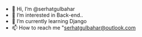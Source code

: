 - 👋 Hi, I’m @serhatgulbahar
- 👀 I’m interested in Back-end..
- 🌱 I’m currently learning Django
- 📫 How to reach me "serhatgulbahar@outlook.com


